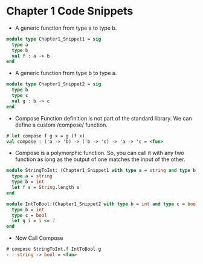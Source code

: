 # Chapter 1 Code Snippets
* A generic function from type a to type b.
```ocaml
module type Chapter1_Snippet1 = sig
  type a
  type b
  val f : a -> b
end
```
* A generic function from type b to type a.
```ocaml
module type Chapter1_Snippet2 = sig
  type b
  type c
  val g : b -> c
end
```
* Compose Function definition is not part of the standard library. We can define a custom /compose/ function.
```ocaml
# let compose f g x = g (f x)
val compose : ('a -> 'b) -> ('b -> 'c) -> 'a -> 'c = <fun>
```
* Compose is a polymorphic function. So, you can call it with any two function as long as the output of one matches the input of the other.
```ocaml
module StringToInt: (Chapter1_Snippet1 with type a = string and type b = int) = struct
  type a = string
  type b = int
  let f s = String.length s
end

module IntToBool:(Chapter1_Snippet2 with type b = int and type c = bool) = struct 
  type b = int
  type c = bool
  let g i = i <= 7
end
```
* Now Call Compose
```ocaml
# compose StringToInt.f IntToBool.g
- : string -> bool = <fun>
```

